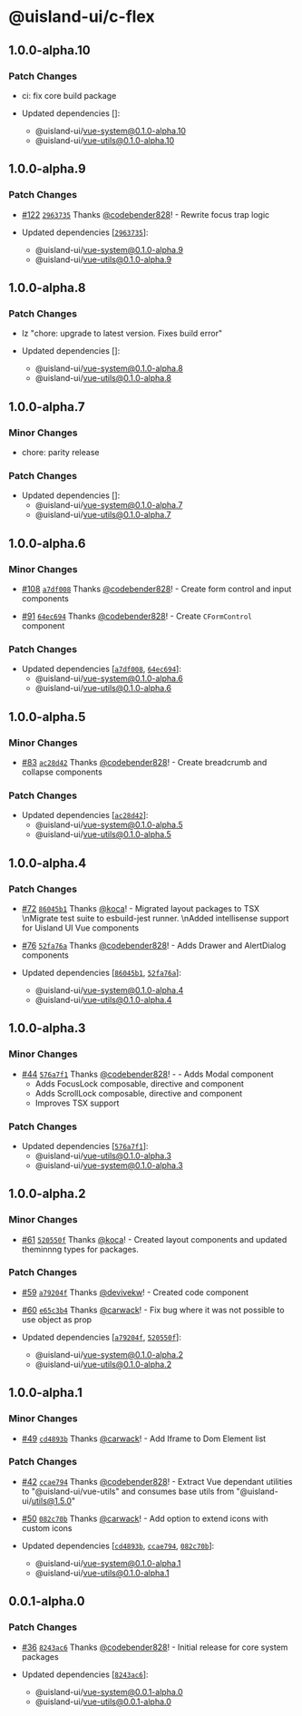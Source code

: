 # @uisland-ui/c-flex

## 1.0.0-alpha.10

### Patch Changes

- ci: fix core build package

- Updated dependencies []:
  - @uisland-ui/vue-system@0.1.0-alpha.10
  - @uisland-ui/vue-utils@0.1.0-alpha.10

## 1.0.0-alpha.9

### Patch Changes

- [#122](https://github.com/uisland-ui/uisland-ui-vue-next/pull/122) [`2963735`](https://github.com/uisland-ui/uisland-ui-vue-next/commit/29637355d6e37257e7ce43c10851049aba229359) Thanks [@codebender828](https://github.com/codebender828)! - Rewrite focus trap logic

- Updated dependencies [[`2963735`](https://github.com/uisland-ui/uisland-ui-vue-next/commit/29637355d6e37257e7ce43c10851049aba229359)]:
  - @uisland-ui/vue-system@0.1.0-alpha.9
  - @uisland-ui/vue-utils@0.1.0-alpha.9

## 1.0.0-alpha.8

### Patch Changes

- lz "chore: upgrade to latest version. Fixes build error"

- Updated dependencies []:
  - @uisland-ui/vue-system@0.1.0-alpha.8
  - @uisland-ui/vue-utils@0.1.0-alpha.8

## 1.0.0-alpha.7

### Minor Changes

- chore: parity release

### Patch Changes

- Updated dependencies []:
  - @uisland-ui/vue-system@0.1.0-alpha.7
  - @uisland-ui/vue-utils@0.1.0-alpha.7

## 1.0.0-alpha.6

### Minor Changes

- [#108](https://github.com/uisland-ui/uisland-ui-vue-next/pull/108) [`a7df008`](https://github.com/uisland-ui/uisland-ui-vue-next/commit/a7df008af57158fbd9240645d4177cf862ca764d) Thanks [@codebender828](https://github.com/codebender828)! - Create form control and input components

* [#91](https://github.com/uisland-ui/uisland-ui-vue-next/pull/91) [`64ec694`](https://github.com/uisland-ui/uisland-ui-vue-next/commit/64ec694a67bf0932ad8d7569cf4347cd1da48513) Thanks [@codebender828](https://github.com/codebender828)! - Create `CFormControl` component

### Patch Changes

- Updated dependencies [[`a7df008`](https://github.com/uisland-ui/uisland-ui-vue-next/commit/a7df008af57158fbd9240645d4177cf862ca764d), [`64ec694`](https://github.com/uisland-ui/uisland-ui-vue-next/commit/64ec694a67bf0932ad8d7569cf4347cd1da48513)]:
  - @uisland-ui/vue-system@0.1.0-alpha.6
  - @uisland-ui/vue-utils@0.1.0-alpha.6

## 1.0.0-alpha.5

### Minor Changes

- [#83](https://github.com/uisland-ui/uisland-ui-vue-next/pull/83) [`ac28d42`](https://github.com/uisland-ui/uisland-ui-vue-next/commit/ac28d4217c3afb83383801316876f982163c5f5c) Thanks [@codebender828](https://github.com/codebender828)! - Create breadcrumb and collapse components

### Patch Changes

- Updated dependencies [[`ac28d42`](https://github.com/uisland-ui/uisland-ui-vue-next/commit/ac28d4217c3afb83383801316876f982163c5f5c)]:
  - @uisland-ui/vue-system@0.1.0-alpha.5
  - @uisland-ui/vue-utils@0.1.0-alpha.5

## 1.0.0-alpha.4

### Patch Changes

- [#72](https://github.com/uisland-ui/uisland-ui-vue-next/pull/72) [`86045b1`](https://github.com/uisland-ui/uisland-ui-vue-next/commit/86045b1c34a21c05f93015489a461887beffee27) Thanks [@koca](https://github.com/koca)! - Migrated layout packages to TSX \nMigrate test suite to esbuild-jest runner. \nAdded intellisense support for Uisland UI Vue components

* [#76](https://github.com/uisland-ui/uisland-ui-vue-next/pull/76) [`52fa76a`](https://github.com/uisland-ui/uisland-ui-vue-next/commit/52fa76ab461cf53ac619bcab0e591fe525a7a30b) Thanks [@codebender828](https://github.com/codebender828)! - Adds Drawer and AlertDialog components

* Updated dependencies [[`86045b1`](https://github.com/uisland-ui/uisland-ui-vue-next/commit/86045b1c34a21c05f93015489a461887beffee27), [`52fa76a`](https://github.com/uisland-ui/uisland-ui-vue-next/commit/52fa76ab461cf53ac619bcab0e591fe525a7a30b)]:
  - @uisland-ui/vue-system@0.1.0-alpha.4
  - @uisland-ui/vue-utils@0.1.0-alpha.4

## 1.0.0-alpha.3

### Minor Changes

- [#44](https://github.com/uisland-ui/uisland-ui-vue-next/pull/44) [`576a7f1`](https://github.com/uisland-ui/uisland-ui-vue-next/commit/576a7f12c179852ebfd9ee1905764357d7698dd6) Thanks [@codebender828](https://github.com/codebender828)! - - Adds Modal component
  - Adds FocusLock composable, directive and component
  - Adds ScrollLock composable, directive and component
  - Improves TSX support

### Patch Changes

- Updated dependencies [[`576a7f1`](https://github.com/uisland-ui/uisland-ui-vue-next/commit/576a7f12c179852ebfd9ee1905764357d7698dd6)]:
  - @uisland-ui/vue-utils@0.1.0-alpha.3
  - @uisland-ui/vue-system@0.1.0-alpha.3

## 1.0.0-alpha.2

### Minor Changes

- [#61](https://github.com/uisland-ui/uisland-ui-vue-next/pull/61) [`520550f`](https://github.com/uisland-ui/uisland-ui-vue-next/commit/520550f0a233af45d83a5dd49907646422b39eb9) Thanks [@koca](https://github.com/koca)! - Created layout components and updated theminnng types for packages.

### Patch Changes

- [#59](https://github.com/uisland-ui/uisland-ui-vue-next/pull/59) [`a79204f`](https://github.com/uisland-ui/uisland-ui-vue-next/commit/a79204f8a6786fdb6456632350480a14e17ad345) Thanks [@devivekw](https://github.com/devivekw)! - Created code component

* [#60](https://github.com/uisland-ui/uisland-ui-vue-next/pull/60) [`e65c3b4`](https://github.com/uisland-ui/uisland-ui-vue-next/commit/e65c3b402a3e795ff32b81e9bf00be5bcbc739cb) Thanks [@carwack](https://github.com/carwack)! - Fix bug where it was not possible to use object as prop

* Updated dependencies [[`a79204f`](https://github.com/uisland-ui/uisland-ui-vue-next/commit/a79204f8a6786fdb6456632350480a14e17ad345), [`520550f`](https://github.com/uisland-ui/uisland-ui-vue-next/commit/520550f0a233af45d83a5dd49907646422b39eb9)]:
  - @uisland-ui/vue-system@0.1.0-alpha.2
  - @uisland-ui/vue-utils@0.1.0-alpha.2

## 1.0.0-alpha.1

### Minor Changes

- [#49](https://github.com/uisland-ui/uisland-ui-vue-next/pull/49) [`cd4893b`](https://github.com/uisland-ui/uisland-ui-vue-next/commit/cd4893b6a27df39b59066c6e1d714b3830cf41bd) Thanks [@carwack](https://github.com/carwack)! - Add Iframe to Dom Element list

### Patch Changes

- [#42](https://github.com/uisland-ui/uisland-ui-vue-next/pull/42) [`ccae794`](https://github.com/uisland-ui/uisland-ui-vue-next/commit/ccae794937096c98b50dd5b72ac21856bd0e0e67) Thanks [@codebender828](https://github.com/codebender828)! - Extract Vue dependant utilities to "@uisland-ui/vue-utils" and consumes base utils from "@uisland-ui/utils@1.5.0"

* [#50](https://github.com/uisland-ui/uisland-ui-vue-next/pull/50) [`082c70b`](https://github.com/uisland-ui/uisland-ui-vue-next/commit/082c70b03bd0e07704e1285592f515b3a43073b4) Thanks [@carwack](https://github.com/carwack)! - Add option to extend icons with custom icons

* Updated dependencies [[`cd4893b`](https://github.com/uisland-ui/uisland-ui-vue-next/commit/cd4893b6a27df39b59066c6e1d714b3830cf41bd), [`ccae794`](https://github.com/uisland-ui/uisland-ui-vue-next/commit/ccae794937096c98b50dd5b72ac21856bd0e0e67), [`082c70b`](https://github.com/uisland-ui/uisland-ui-vue-next/commit/082c70b03bd0e07704e1285592f515b3a43073b4)]:
  - @uisland-ui/vue-system@0.1.0-alpha.1
  - @uisland-ui/vue-utils@0.1.0-alpha.1

## 0.0.1-alpha.0

### Patch Changes

- [#36](https://github.com/uisland-ui/uisland-ui-vue-next/pull/36) [`8243ac6`](https://github.com/uisland-ui/uisland-ui-vue-next/commit/8243ac6cdc1ef47e56b3ec2f4635f44396273ee8) Thanks [@codebender828](https://github.com/codebender828)! - Initial release for core system packages

- Updated dependencies [[`8243ac6`](https://github.com/uisland-ui/uisland-ui-vue-next/commit/8243ac6cdc1ef47e56b3ec2f4635f44396273ee8)]:
  - @uisland-ui/vue-system@0.0.1-alpha.0
  - @uisland-ui/vue-utils@0.0.1-alpha.0
